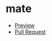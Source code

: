 # mate
- [Preview](https://putsan.github.io/mate/)
- [Pull Request](https://github.com/putsan/mate/pull/1/files)
